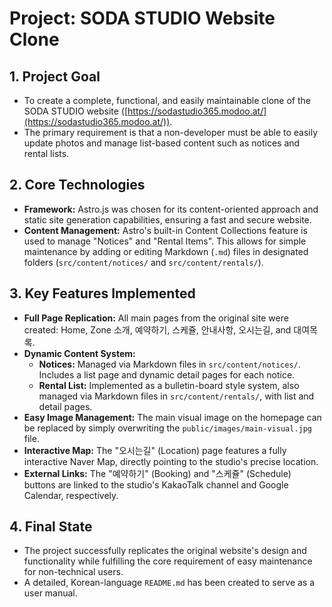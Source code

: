 # Project: SODA STUDIO Website Clone

## 1. Project Goal
- To create a complete, functional, and easily maintainable clone of the SODA STUDIO website ([https://sodastudio365.modoo.at/](https://sodastudio365.modoo.at/)).
- The primary requirement is that a non-developer must be able to easily update photos and manage list-based content such as notices and rental lists.

## 2. Core Technologies
- **Framework:** Astro.js was chosen for its content-oriented approach and static site generation capabilities, ensuring a fast and secure website.
- **Content Management:** Astro's built-in Content Collections feature is used to manage "Notices" and "Rental Items". This allows for simple maintenance by adding or editing Markdown (`.md`) files in designated folders (`src/content/notices/` and `src/content/rentals/`).

## 3. Key Features Implemented
- **Full Page Replication:** All main pages from the original site were created: Home, Zone 소개, 예약하기, 스케쥴, 안내사항, 오시는길, and 대여목록.
- **Dynamic Content System:** 
    - **Notices:** Managed via Markdown files in `src/content/notices/`. Includes a list page and dynamic detail pages for each notice.
    - **Rental List:** Implemented as a bulletin-board style system, also managed via Markdown files in `src/content/rentals/`, with list and detail pages.
- **Easy Image Management:** The main visual image on the homepage can be replaced by simply overwriting the `public/images/main-visual.jpg` file.
- **Interactive Map:** The "오시는길" (Location) page features a fully interactive Naver Map, directly pointing to the studio's precise location.
- **External Links:** The "예약하기" (Booking) and "스케쥴" (Schedule) buttons are linked to the studio's KakaoTalk channel and Google Calendar, respectively.

## 4. Final State
- The project successfully replicates the original website's design and functionality while fulfilling the core requirement of easy maintenance for non-technical users.
- A detailed, Korean-language `README.md` has been created to serve as a user manual.
